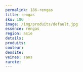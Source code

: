```yaml
---
permalink: 186-rengas
title: rengas
sku: 186
image: /img/produits/default.jpg
essence: rengas
region: asie
details: 
produits:
couleur: 
densite: 
veines: sans
rarete: 
---
```


